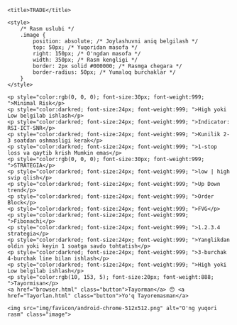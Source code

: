<!DOCTYPE html>
<html lang="en">
<head>
    <meta charset="UTF-8">
    <meta name="viewport" content="width=device-width, initial-scale=1.0">
    <link rel="apple-touch-icon" sizes="180x180" href="img/favicon/apple-touch-icon.png">
    <link rel="icon" type="image/png" sizes="32x32" href="img/favicon/favicon-32x32.png">
    <link rel="icon" type="image/png" sizes="16x16" href="img/favicon/favicon-16x16.png">
    <link rel="manifest" href="img/favicon/site.webmanifest">
     
    <title>TRADE</title>

    <style>
        /* Rasm uslubi */
        .image {
            position: absolute; /* Joylashuvni aniq belgilash */
            top: 50px; /* Yuqoridan masofa */
            right: 150px; /* O'ngdan masofa */
            width: 350px; /* Rasm kengligi */
            border: 2px solid #000000; /* Rasmga chegara */
            border-radius: 50px; /* Yumaloq burchaklar */
        }   
    </style>

</head>
<body>

    <p style="color:rgb(0, 0, 0); font-size:30px; font-weight:999; ">Minimal Risk</p>
    <p style="color:darkred; font-size:24px; font-weight:999; ">High yoki Low belgilab ishlash</p>
    <p style="color:darkred; font-size:24px; font-weight:999; ">Indicator: RSI-ICT-SNR</p>
    <p style="color:darkred; font-size:24px; font-weight:999; ">Kunilik 2-3 soatdan oshmasligi kerak</p>
    <p style="color:darkred; font-size:24px; font-weight:999; ">1-stop loss va qaytib krish Mumkin emas</p>
    <p style="color:rgb(0, 0, 0); font-size:30px; font-weight:999; ">STRATEGIA</p>
    <p style="color:darkred; font-size:24px; font-weight:999; ">low | high svip qlish</p>
    <p style="color:darkred; font-size:24px; font-weight:999; ">Up Down trend</p>
    <p style="color:darkred; font-size:24px; font-weight:999; ">Order Block</p>
    <p style="color:darkred; font-size:24px; font-weight:999; ">FVG</p>
    <p style="color:darkred; font-size:24px; font-weight:999; ">Fibonachi</p>
    <p style="color:darkred; font-size:24px; font-weight:999; ">1.2.3.4 strategia</p>
    <p style="color:darkred; font-size:24px; font-weight:999; ">Yanglikdan oldin yoki keyin 1 soatga savdo tohtatish</p>
    <p style="color:darkred; font-size:24px; font-weight:999; ">3-burchak 4-burchak line bilan ishlash</p>
    <p style="color:darkred; font-size:24px; font-weight:999; ">High yoki Low belgilab ishlash</p>
    <p style="color:rgb(10, 153, 5); font-size:20px; font-weight:888; ">Tayormisan</p>
    <a href="browser.html" class="button">Tayorman</a> 😯 <a href="Tayorlan.html" class="button">Yo'q Tayoremasman</a>

    <img src="img/favicon/android-chrome-512x512.png" alt="O'ng yuqori rasm" class="image">

</body>

</html>
